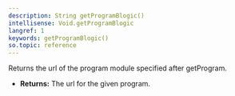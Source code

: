 ```yaml
---
description: String getProgramBlogic()
intellisense: Void.getProgramBlogic
langref: 1
keywords: getProgramBlogic()
so.topic: reference
---
```



Returns the url of the program module specified after getProgram.



* **Returns:** The url for the given program.


